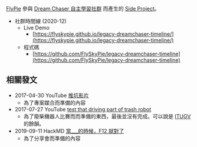 [FlyPie](#FlyPie) 參與 [Dream Chaser 自主學習社群](<#Dream Chaser 自主學習社群>) 而產生的 [Side Project](<#Side Project>)。


- 社群時間線 (2020-12)
  - Live Demo
    - [https://flyskypie.github.io/legacy-dreamchaser-timeline/](https://flyskypie.github.io/legacy-dreamchaser-timeline/)
  - 程式碼
    - [https://github.com/FlySkyPie/legacy-dreamchaser-timeline](https://github.com/FlySkyPie/legacy-dreamchaser-timeline)

## 相關發文

- 2017-04-30 YouTube [推坑影片](https://youtu.be/i1BwT0oOzrc)
  - 為了專案媒合而準備的內容
- 2017-07-27 YouTube [test that driving part of trash robot](https://youtu.be/WdxgS-l0aA8)
  - 為了廢柴機器人比賽而而準備的東西，最後並沒有完成。可以說是 [ITUGV](<#Project:ITUGV>) 的餘韻。
- 2019-09-11 HackMD [當___的時候，F12 就對了](https://hackmd.io/@FlySkyPie/S1iCb4L8H)
  - 為了分享會而準備的內容